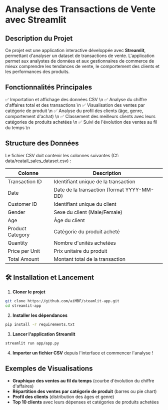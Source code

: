 # Analyse des Transactions de Vente avec Streamlit

## Description du Projet
Ce projet est une application interactive développée avec **Streamlit**, permettant d'analyser un dataset de transactions de vente. L'application permet aux analystes de données et aux gestionnaires de commerce de mieux comprendre les tendances de vente, le comportement des clients et les performances des produits.

## Fonctionnalités Principales
✅ Importation et affichage des données CSV \n
✅ Analyse du chiffre d'affaires total et des transactions \n
✅ Visualisation des ventes par catégorie de produit \n
✅ Analyse du profil des clients (âge, genre, comportement d'achat) \n
✅ Classement des meilleurs clients avec leurs catégories de produits achetées \n
✅ Suivi de l'évolution des ventes au fil du temps \n

## Structure des Données
Le fichier CSV doit contenir les colonnes suivantes (Cf: data/reatail_sales_dataset.csv) :

| Colonne           | Description |
|------------------|-------------|
| Transaction ID   | Identifiant unique de la transaction |
| Date            | Date de la transaction (format YYYY-MM-DD) |
| Customer ID     | Identifiant unique du client |
| Gender          | Sexe du client (Male/Female) |
| Age             | Âge du client |
| Product Category| Catégorie du produit acheté |
| Quantity        | Nombre d'unités achetées |
| Price per Unit  | Prix unitaire du produit |
| Total Amount    | Montant total de la transaction |

## 🛠️ Installation et Lancement
1. **Cloner le projet**
```bash
git clone https://github.com/aiMBF/steamlit-app.git
cd streamlit-app
```

2. **Installer les dépendances**
```bash
pip install -r requirements.txt
```

3. **Lancer l'application Streamlit**
```bash
streamlit run app/app.py
```

4. **Importer un fichier CSV** depuis l'interface et commencer l'analyse !

## Exemples de Visualisations
- **Graphique des ventes au fil du temps** (courbe d'évolution du chiffre d'affaires)
- **Répartition des ventes par catégorie de produit** (barres ou pie chart)
- **Profil des clients** (distribution des âges et genre)
- **Top 10 clients** avec leurs dépenses et catégories de produits achetées
